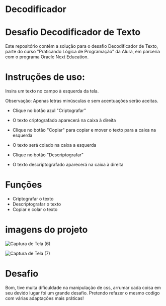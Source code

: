 # Decodificador

# Desafio Decodificador de Texto

Este repositório contém a solução para o desafio Decodificador de Texto, parte do curso "Praticando Lógica de Programação" da Alura, em parceria com o programa Oracle Next Education.

# Instruções de uso:

Insira um texto no campo à esquerda da tela.

Observação:
Apenas letras minúsculas e sem acentuações serão aceitas.

- Clique no botão azul "Criptografar"

- O texto criptografado aparecerá na caixa à direita

- Clique no botão "Copiar" para copiar e mover o texto para a caixa na esquerda

- O texto será colado na caixa a esquerda 

- Clique no botão "Descriptografar"

- O texto descriptografado aparecerá na caixa à direita

# Funções 

- Criptografar o texto
- Descriptografar o texto 
- Copiar e colar o texto 

# imagens do projeto 

![Captura de Tela (6)](https://github.com/user-attachments/assets/804e3c62-df89-4d39-a46a-fb259d3ced2e)


![Captura de Tela (7)](https://github.com/user-attachments/assets/a7f7c2c3-7ee7-4fcd-9ebd-a389c49590d2)

# Desafio

Bom, tive muita dificuldade na manipulação de css, arrumar cada coisa em seu devido lugar foi um grande desafio. Pretendo refazer o mesmo codigo com várias adaptações mais práticas!
